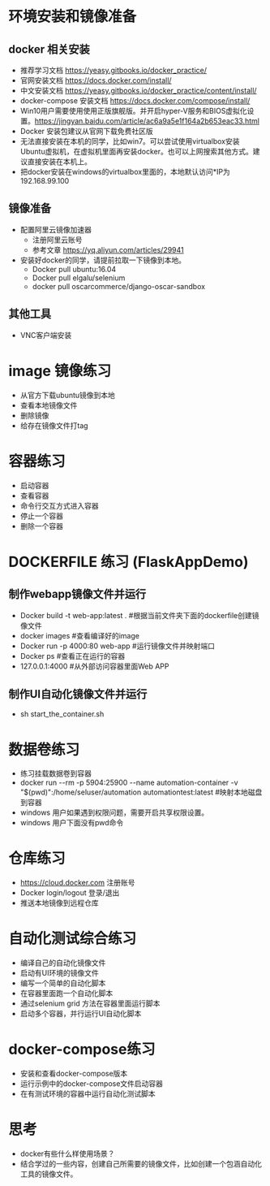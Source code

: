 # 环境安装和镜像准备
## docker 相关安装
- 推荐学习文档 https://yeasy.gitbooks.io/docker_practice/
- 官网安装文档 https://docs.docker.com/install/
- 中文安装文档 https://yeasy.gitbooks.io/docker_practice/content/install/ 
- docker-compose 安装文档 https://docs.docker.com/compose/install/
- Win10用户需要使用使用正版旗舰版。并开启hyper-V服务和BIOS虚拟化设置。https://jingyan.baidu.com/article/ac6a9a5e1f164a2b653eac33.html
- Docker 安装包建议从官网下载免费社区版
- 无法直接安装在本机的同学，比如win7。可以尝试使用virtualbox安装Ubuntu虚拟机，在虚拟机里面再安装docker。也可以上网搜索其他方式。建议直接安装在本机上。
- 把docker安装在windows的virtualbox里面的，本地默认访问*IP为192.168.99.100
## 镜像准备
- 配置阿里云镜像加速器
  - 注册阿里云账号
  - 参考文章 https://yq.aliyun.com/articles/29941
- 安装好docker的同学，请提前拉取一下镜像到本地。
  - Docker pull ubuntu:16.04
  - Docker pull elgalu/selenium
  - docker pull oscarcommerce/django-oscar-sandbox
  
## 其他工具
- VNC客户端安装

# image 镜像练习
- 从官方下载ubuntu镜像到本地
- 查看本地镜像文件
- 删除镜像
- 给存在镜像文件打tag

# 容器练习
- 启动容器
- 查看容器
- 命令行交互方式进入容器
- 停止一个容器
- 删除一个容器

# DOCKERFILE 练习 (FlaskAppDemo)
## 制作webapp镜像文件并运行
- Docker build -t web-app:latest .   #根据当前文件夹下面的dockerfile创建镜像文件
- docker images                      #查看编译好的image
- Docker run -p 4000:80 web-app      #运行镜像文件并映射端口
- Docker ps                          #查看正在运行的容器
- 127.0.0.1:4000                     #从外部访问容器里面Web APP
## 制作UI自动化镜像文件并运行
- sh start_the_container.sh

# 数据卷练习
- 练习挂载数据卷到容器
- docker run --rm -p 5904:25900 --name automation-container -v "$(pwd)":/home/seluser/automation automationtest:latest  #映射本地磁盘到容器
- windows 用户如果遇到权限问题，需要开启共享权限设置。
- windows 用户下面没有pwd命令

# 仓库练习
- https://cloud.docker.com 注册账号
- Docker login/logout 登录/退出
- 推送本地镜像到远程仓库

# 自动化测试综合练习
- 编译自己的自动化镜像文件
- 启动有UI环境的镜像文件
- 编写一个简单的自动化脚本
- 在容器里面跑一个自动化脚本
- 通过selenium grid 方法在容器里面运行脚本
- 启动多个容器，并行运行UI自动化脚本

# docker-compose练习
- 安装和查看docker-compose版本
- 运行示例中的docker-compose文件启动容器
- 在有测试环境的容器中运行自动化测试脚本

# 思考
- docker有些什么样使用场景？
- 结合学过的一些内容，创建自己所需要的镜像文件，比如创建一个包涵自动化工具的镜像文件。